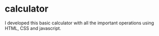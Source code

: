 # calculator
I developed this basic calculator with all the important operations using HTML, CSS and javascript.
